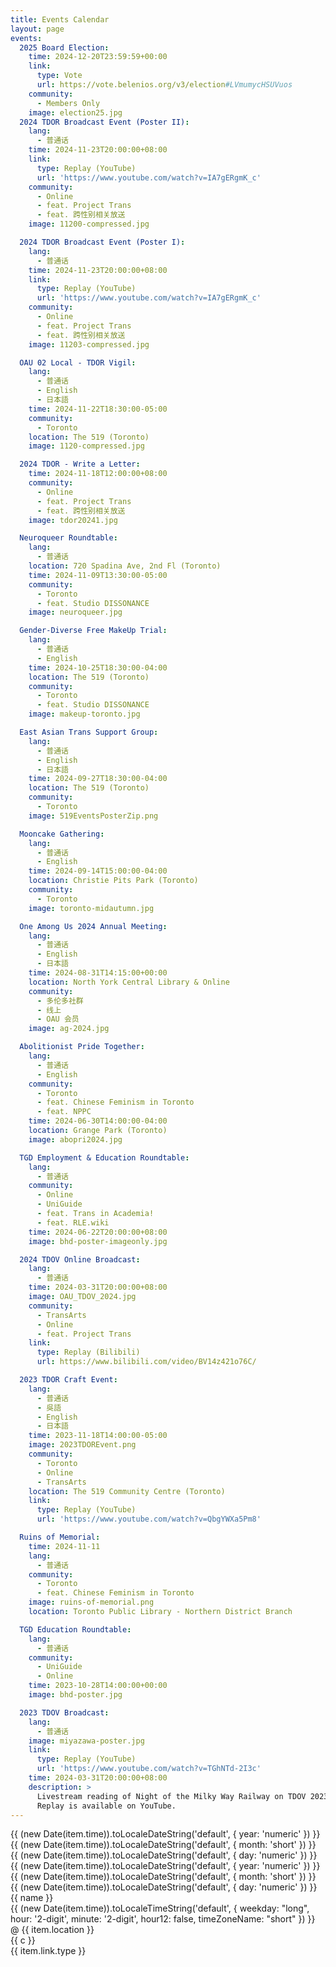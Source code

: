```yaml
---
title: Events Calendar
layout: page
events:
  2025 Board Election:
    time: 2024-12-20T23:59:59+00:00
    link:
      type: Vote
      url: https://vote.belenios.org/v3/election#LVmumycHSUVuos
    community:
      - Members Only
    image: election25.jpg
  2024 TDOR Broadcast Event (Poster II):
    lang:
      - 普通话
    time: 2024-11-23T20:00:00+08:00
    link:
      type: Replay (YouTube)
      url: 'https://www.youtube.com/watch?v=IA7gERgmK_c'
    community:
      - Online
      - feat. Project Trans
      - feat. 跨性别相关放送
    image: 11200-compressed.jpg

  2024 TDOR Broadcast Event (Poster I):
    lang:
      - 普通话
    time: 2024-11-23T20:00:00+08:00
    link:
      type: Replay (YouTube)
      url: 'https://www.youtube.com/watch?v=IA7gERgmK_c'
    community:
      - Online
      - feat. Project Trans
      - feat. 跨性别相关放送
    image: 11203-compressed.jpg

  OAU 02 Local - TDOR Vigil:
    lang:
      - 普通话
      - English
      - 日本語
    time: 2024-11-22T18:30:00-05:00
    community:
      - Toronto
    location: The 519 (Toronto)
    image: 1120-compressed.jpg

  2024 TDOR - Write a Letter:
    time: 2024-11-18T12:00:00+08:00
    community:
      - Online
      - feat. Project Trans
      - feat. 跨性别相关放送
    image: tdor20241.jpg

  Neuroqueer Roundtable:
    lang:
      - 普通话
    location: 720 Spadina Ave, 2nd Fl (Toronto)
    time: 2024-11-09T13:30:00-05:00
    community:
      - Toronto
      - feat. Studio DISSONANCE
    image: neuroqueer.jpg

  Gender-Diverse Free MakeUp Trial:
    lang:
      - 普通话
      - English
    time: 2024-10-25T18:30:00-04:00
    location: The 519 (Toronto)
    community:
      - Toronto
      - feat. Studio DISSONANCE
    image: makeup-toronto.jpg

  East Asian Trans Support Group:
    lang:
      - 普通话
      - English
      - 日本語
    time: 2024-09-27T18:30:00-04:00
    location: The 519 (Toronto)
    community:
      - Toronto
    image: 519EventsPosterZip.png

  Mooncake Gathering:
    lang:
      - 普通话
      - English
    time: 2024-09-14T15:00:00-04:00
    location: Christie Pits Park (Toronto)
    community:
      - Toronto
    image: toronto-midautumn.jpg

  One Among Us 2024 Annual Meeting:
    lang:
      - 普通话
      - English
      - 日本語
    time: 2024-08-31T14:15:00+00:00
    location: North York Central Library & Online
    community:
      - 多伦多社群
      - 线上
      - OAU 会员
    image: ag-2024.jpg

  Abolitionist Pride Together:
    lang:
      - 普通话
      - English
    community:
      - Toronto
      - feat. Chinese Feminism in Toronto
      - feat. NPPC
    time: 2024-06-30T14:00:00-04:00
    location: Grange Park (Toronto)
    image: abopri2024.jpg

  TGD Employment & Education Roundtable:
    lang:
      - 普通话
    community:
      - Online
      - UniGuide
      - feat. Trans in Academia!
      - feat. RLE.wiki
    time: 2024-06-22T20:00:00+08:00
    image: bhd-poster-imageonly.jpg

  2024 TDOV Online Broadcast:
    lang:
      - 普通话
    time: 2024-03-31T20:00:00+08:00
    image: OAU_TDOV_2024.jpg
    community:
      - TransArts
      - Online
      - feat. Project Trans
    link:
      type: Replay (Bilibili)
      url: https://www.bilibili.com/video/BV14z421o76C/

  2023 TDOR Craft Event:
    lang:
      - 普通话
      - 吳語
      - English
      - 日本語
    time: 2023-11-18T14:00:00-05:00
    image: 2023TDOREvent.png
    community:
      - Toronto
      - Online
      - TransArts
    location: The 519 Community Centre (Toronto)
    link:
      type: Replay (YouTube)
      url: 'https://www.youtube.com/watch?v=QbgYWXa5Pm8'

  Ruins of Memorial:
    time: 2024-11-11
    lang:
      - 普通话
    community:
      - Toronto
      - feat. Chinese Feminism in Toronto
    image: ruins-of-memorial.png
    location: Toronto Public Library - Northern District Branch

  TGD Education Roundtable:
    lang:
      - 普通话
    community:
      - UniGuide
      - Online
    time: 2023-10-28T14:00:00+00:00
    image: bhd-poster.jpg

  2023 TDOV Broadcast:
    lang:
      - 普通话
    image: miyazawa-poster.jpg
    link:
      type: Replay (YouTube)
      url: 'https://www.youtube.com/watch?v=TGhNTd-2I3c'
    time: 2024-03-31T20:00:00+08:00
    description: >
      Livestream reading of Night of the Milky Way Railway on TDOV 2023, by One Among Us & Project Trans.
      Replay is available on YouTube.
---
```


<div class="EventGrid">
  <div class="container">
    <div class="events">
      <div v-for="(item, name) in $frontmatter.events" :key="name" class="event" loading='lazy'>
        <div class="date" v-if="item.time">
          <span class="year">{{ (new Date(item.time)).toLocaleDateString('default', {  year: 'numeric' }) }}</span>
          <span class="month">{{ (new Date(item.time)).toLocaleDateString('default', {  month: 'short' }) }}</span>
          <span class="day">{{ (new Date(item.time)).toLocaleDateString('default', { day: 'numeric' }) }}</span>
          <div class="actual-date">
            <span class="year">{{ (new Date(item.time)).toLocaleDateString('default', {  year: 'numeric' }) }}</span>
            <span class="month">{{ (new Date(item.time)).toLocaleDateString('default', {  month: 'short' }) }}</span>
            <span class="day">{{ (new Date(item.time)).toLocaleDateString('default', { day: 'numeric' }) }}</span>
          </div>
        </div>
        <div>
          <div class="info">
            <div class="summary"> {{ name }} </div>
            <div class="time">
              <span v-if="item.time">
                {{ (new Date(item.time)).toLocaleTimeString('default', { weekday: "long", hour: '2-digit', minute: '2-digit', hour12: false, timeZoneName: "short" }) }}
              </span>
              <span v-if="item.location">
                @ {{ item.location }}
              </span>
            </div>
            <div class="community">
              <div v-for="c in item.community" :key="c" class="cclick" loading='lazy'> {{ c }}
              </div>
              <div class="clink" v-if="item.link && item.link.type">
                <a v-if="item.link && item.link.type" class="link-type" :href="`${item.link.url}`">
                  {{ item.link.type }}
                </a>
              </div>
            </div>
            <!--div class="lang">
                {{
                item.lang
                ? item.lang.reduce((x, y) => x + " / " + y)
                : "English / 普通话 / 吳語 / 日本語"
                }}
                </div-->
          </div>
          <div class="poster">
            <img :src="`/assets/events/${item.image}`" :alt="`${name}`" />
          </div>
        </div>
      </div>
    </div>
  </div>
</div>

<style scoped lang="sass">
// vitepress/VPFeatures
.EventGrid
    position: relative
    padding: 0 24px

@media (min-width: 640px)
    .EventGrid
        padding: 0 48px

@media (min-width: 960px)
    .EventGrid
        padding: 0 64px

// See Also: ../Calendar.vue

$grid__cols: 12
.container
    margin: 0 auto
    max-width: 1152px

.events
    display: block
    width: 100%
    padding: 1em 0 1em 0

// Event box (this card style is copied from VitePress homepage theme)
.event
    display: flex
    gap: 1em
    border: 1px solid var(--vp-c-bg-soft)
    border-radius: 12px
    height: 100%
    background-color: var(--vp-c-bg-soft)
    transition: border-color 0.25s, background-color 0.25s
    padding: 1em
    margin: 0 0 1em 0
    width: 100%

@media (min-width: 960px)
    .events
        display: block
        column-count: 2

.event:hover
    border-color: var(--vp-c-brand-1)

img
    border-radius: 12px

.date, .actual-date
    display: flex
    gap: 0.5em
    justify-content: flex-end

.date
    .month, .day, .year
        font-size: 1.5em

    .dow
        font-size: 1.2em
        line-height: 1.2em

    // BEGIN sideways-lr COMPATIBILITY WORKAROUND
    // It's okay if you don't understand this whole ordeal, css is awesome right?
    // Check https://stackoverflow.com/q/77353660/7346633
    writing-mode: vertical-rl
    position: relative

    span
        opacity: 0

    .actual-date
        position: absolute
        top: 0
        left: 0

        writing-mode: lr
        width: max-content
        transform: rotate(-90deg) translateX(-100%)
        transform-origin: top left

        span
            opacity: unset
    // END sideways-lr COMPATIBILITY WORKAROUND

.dow, .time, .month
    color: var(--vp-c-brand-1)

.summary
    font-weight: bold
    font-size: 1.2em
    margin: 0 0 4px 0

.description
    margin-top: 1em

.community
    display: flex
    gap: 6px
    flex-wrap: wrap
    padding: 6px 0px 6px 0px
    margin: 0 0 4px 0

.cclick, .clink
    border: 1px solid var(--vp-c-indigo-soft)
    border-radius: 12px
    padding: 2px 8px 0 8px
    color: var(--vp-c-indigo-1)
    background-color: var(--vp-c-indigo-soft)
    height: 26px
    white-space: nowrap

.clink
    border: 1px solid
    border-radius: 12px
    padding: 2px 8px 0 8px
    color: var(--vp-c-red-1)
    background-color: var(--vp-c-red-soft)

// Phone
@media(max-width: 600px)
    .event
        flex-direction: column
        gap: 1.5em
        font-size: 0.8em

    .date
        writing-mode: horizontal-tb
        transform: none
        justify-content: flex-start
        align-items: flex-end

        .actual-date
            display: none

        span
            opacity: 1

</style>
